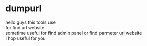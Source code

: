 # dumpurl

hello guys  this  tools  use  
for find  url website  
sometime  useful for find admin panel or find  parmeter url  website  
I hop useful for you 
